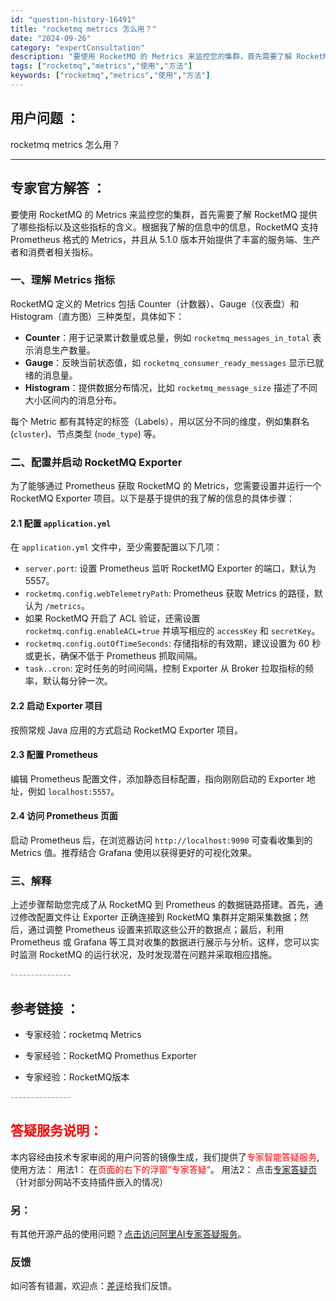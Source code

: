 ```yaml
---
id: "question-history-16491"
title: "rocketmq metrics 怎么用？"
date: "2024-09-26"
category: "expertConsultation"
description: "要使用 RocketMQ 的 Metrics 来监控您的集群，首先需要了解 RocketMQ 提供了哪些指标以及这些指标的含义。根据我了解的信息中的信息，RocketMQ 支持 Prometheus 格式的 Metrics，并且从 5.1.0 版本开始提供了丰富的服务端、生产者和消费者相关指标。##"
tags: ["rocketmq","metrics","使用","方法"]
keywords: ["rocketmq","metrics","使用","方法"]
---
```


## 用户问题 ： 
 rocketmq metrics 怎么用？  

---------------
## 专家官方解答 ：

要使用 RocketMQ 的 Metrics 来监控您的集群，首先需要了解 RocketMQ 提供了哪些指标以及这些指标的含义。根据我了解的信息中的信息，RocketMQ 支持 Prometheus 格式的 Metrics，并且从 5.1.0 版本开始提供了丰富的服务端、生产者和消费者相关指标。

### 一、理解 Metrics 指标

RocketMQ 定义的 Metrics 包括 Counter（计数器）、Gauge（仪表盘）和 Histogram（直方图）三种类型，具体如下：

- **Counter**：用于记录累计数量或总量，例如 `rocketmq_messages_in_total` 表示消息生产数量。
- **Gauge**：反映当前状态值，如 `rocketmq_consumer_ready_messages` 显示已就绪的消息量。
- **Histogram**：提供数据分布情况，比如 `rocketmq_message_size` 描述了不同大小区间内的消息分布。

每个 Metric 都有其特定的标签（Labels），用以区分不同的维度，例如集群名 (`cluster`)、节点类型 (`node_type`) 等。

### 二、配置并启动 RocketMQ Exporter

为了能够通过 Prometheus 获取 RocketMQ 的 Metrics，您需要设置并运行一个 RocketMQ Exporter 项目。以下是基于提供的我了解的信息的具体步骤：

#### 2.1 配置 `application.yml`

在 `application.yml` 文件中，至少需要配置以下几项：
- `server.port`: 设置 Prometheus 监听 RocketMQ Exporter 的端口，默认为 5557。
- `rocketmq.config.webTelemetryPath`: Prometheus 获取 Metrics 的路径，默认为 `/metrics`。
- 如果 RocketMQ 开启了 ACL 验证，还需设置 `rocketmq.config.enableACL=true` 并填写相应的 `accessKey` 和 `secretKey`。
- `rocketmq.config.outOfTimeSeconds`: 存储指标的有效期，建议设置为 60 秒或更长，确保不低于 Prometheus 抓取间隔。
- `task..cron`: 定时任务的时间间隔，控制 Exporter 从 Broker 拉取指标的频率，默认每分钟一次。

#### 2.2 启动 Exporter 项目

按照常规 Java 应用的方式启动 RocketMQ Exporter 项目。

#### 2.3 配置 Prometheus

编辑 Prometheus 配置文件，添加静态目标配置，指向刚刚启动的 Exporter 地址，例如 `localhost:5557`。

#### 2.4 访问 Prometheus 页面

启动 Prometheus 后，在浏览器访问 `http://localhost:9090` 可查看收集到的 Metrics 值。推荐结合 Grafana 使用以获得更好的可视化效果。

### 三、解释

上述步骤帮助您完成了从 RocketMQ 到 Prometheus 的数据链路搭建。首先，通过修改配置文件让 Exporter 正确连接到 RocketMQ 集群并定期采集数据；然后，通过调整 Prometheus 设置来抓取这些公开的数据点；最后，利用 Prometheus 或 Grafana 等工具对收集的数据进行展示与分析。这样，您可以实时监测 RocketMQ 的运行状况，及时发现潜在问题并采取相应措施。


<font color="#949494">---------------</font> 


## 参考链接 ：

* 专家经验：rocketmq Metrics 
 
 * 专家经验：RocketMQ Promethus Exporter 
 
 * 专家经验：RocketMQ版本 


 <font color="#949494">---------------</font> 
 


## <font color="#FF0000">答疑服务说明：</font> 

本内容经由技术专家审阅的用户问答的镜像生成，我们提供了<font color="#FF0000">专家智能答疑服务</font>,使用方法：
用法1： 在<font color="#FF0000">页面的右下的浮窗”专家答疑“</font>。
用法2： 点击[专家答疑页](https://answer.opensource.alibaba.com/docs/intro)（针对部分网站不支持插件嵌入的情况）
### 另：


有其他开源产品的使用问题？[点击访问阿里AI专家答疑服务](https://answer.opensource.alibaba.com/docs/intro)。
### 反馈
如问答有错漏，欢迎点：[差评](https://ai.nacos.io/user/feedbackByEnhancerGradePOJOID?enhancerGradePOJOId=17250)给我们反馈。
